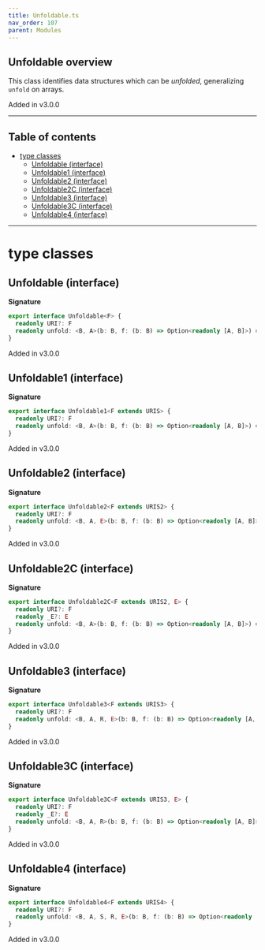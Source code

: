 ```yaml
---
title: Unfoldable.ts
nav_order: 107
parent: Modules
---
```


## Unfoldable overview

This class identifies data structures which can be _unfolded_, generalizing `unfold` on arrays.

Added in v3.0.0

---

<h2 class="text-delta">Table of contents</h2>

- [type classes](#type-classes)
  - [Unfoldable (interface)](#unfoldable-interface)
  - [Unfoldable1 (interface)](#unfoldable1-interface)
  - [Unfoldable2 (interface)](#unfoldable2-interface)
  - [Unfoldable2C (interface)](#unfoldable2c-interface)
  - [Unfoldable3 (interface)](#unfoldable3-interface)
  - [Unfoldable3C (interface)](#unfoldable3c-interface)
  - [Unfoldable4 (interface)](#unfoldable4-interface)

---

# type classes

## Unfoldable (interface)

**Signature**

```ts
export interface Unfoldable<F> {
  readonly URI?: F
  readonly unfold: <B, A>(b: B, f: (b: B) => Option<readonly [A, B]>) => HKT<F, A>
}
```

Added in v3.0.0

## Unfoldable1 (interface)

**Signature**

```ts
export interface Unfoldable1<F extends URIS> {
  readonly URI?: F
  readonly unfold: <B, A>(b: B, f: (b: B) => Option<readonly [A, B]>) => Kind<F, A>
}
```

Added in v3.0.0

## Unfoldable2 (interface)

**Signature**

```ts
export interface Unfoldable2<F extends URIS2> {
  readonly URI?: F
  readonly unfold: <B, A, E>(b: B, f: (b: B) => Option<readonly [A, B]>) => Kind2<F, E, A>
}
```

Added in v3.0.0

## Unfoldable2C (interface)

**Signature**

```ts
export interface Unfoldable2C<F extends URIS2, E> {
  readonly URI?: F
  readonly _E?: E
  readonly unfold: <B, A>(b: B, f: (b: B) => Option<readonly [A, B]>) => Kind2<F, E, A>
}
```

Added in v3.0.0

## Unfoldable3 (interface)

**Signature**

```ts
export interface Unfoldable3<F extends URIS3> {
  readonly URI?: F
  readonly unfold: <B, A, R, E>(b: B, f: (b: B) => Option<readonly [A, B]>) => Kind3<F, R, E, A>
}
```

Added in v3.0.0

## Unfoldable3C (interface)

**Signature**

```ts
export interface Unfoldable3C<F extends URIS3, E> {
  readonly URI?: F
  readonly _E?: E
  readonly unfold: <B, A, R>(b: B, f: (b: B) => Option<readonly [A, B]>) => Kind3<F, R, E, A>
}
```

Added in v3.0.0

## Unfoldable4 (interface)

**Signature**

```ts
export interface Unfoldable4<F extends URIS4> {
  readonly URI?: F
  readonly unfold: <B, A, S, R, E>(b: B, f: (b: B) => Option<readonly [A, B]>) => Kind4<F, S, R, E, A>
}
```

Added in v3.0.0
